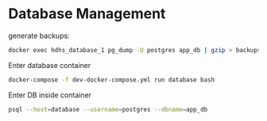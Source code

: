 # Database Management


generate backups:
```bash
docker exec hdhs_database_1 pg_dump -U postgres app_db | gzip > backups/20200408.tar.gz
```

Enter database container
```bash
docker-compose -f dev-docker-compose.yml run database bash                             
```

Enter DB inside container
```bash
psql --host=database --username=postgres --dbname=app_db
```